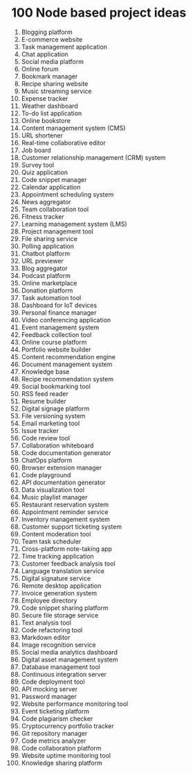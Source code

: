 # 100 Node based project ideas

1. Blogging platform
2. E-commerce website
3. Task management application
4. Chat application
5. Social media platform
6. Online forum
7. Bookmark manager
8. Recipe sharing website
9. Music streaming service
10. Expense tracker
11. Weather dashboard
12. To-do list application
13. Online bookstore
14. Content management system (CMS)
15. URL shortener
16. Real-time collaborative editor
17. Job board
18. Customer relationship management (CRM) system
19. Survey tool
20. Quiz application
21. Code snippet manager
22. Calendar application
23. Appointment scheduling system
24. News aggregator
25. Team collaboration tool
26. Fitness tracker
27. Learning management system (LMS)
28. Project management tool
29. File sharing service
30. Polling application
31. Chatbot platform
32. URL previewer
33. Blog aggregator
34. Podcast platform
35. Online marketplace
36. Donation platform
37. Task automation tool
38. Dashboard for IoT devices
39. Personal finance manager
40. Video conferencing application
41. Event management system
42. Feedback collection tool
43. Online course platform
44. Portfolio website builder
45. Content recommendation engine
46. Document management system
47. Knowledge base
48. Recipe recommendation system
49. Social bookmarking tool
50. RSS feed reader
51. Resume builder
52. Digital signage platform
53. File versioning system
54. Email marketing tool
55. Issue tracker
56. Code review tool
57. Collaboration whiteboard
58. Code documentation generator
59. ChatOps platform
60. Browser extension manager
61. Code playground
62. API documentation generator
63. Data visualization tool
64. Music playlist manager
65. Restaurant reservation system
66. Appointment reminder service
67. Inventory management system
68. Customer support ticketing system
69. Content moderation tool
70. Team task scheduler
71. Cross-platform note-taking app
72. Time tracking application
73. Customer feedback analysis tool
74. Language translation service
75. Digital signature service
76. Remote desktop application
77. Invoice generation system
78. Employee directory
79. Code snippet sharing platform
80. Secure file storage service
81. Text analysis tool
82. Code refactoring tool
83. Markdown editor
84. Image recognition service
85. Social media analytics dashboard
86. Digital asset management system
87. Database management tool
88. Continuous integration server
89. Code deployment tool
90. API mocking server
91. Password manager
92. Website performance monitoring tool
93. Event ticketing platform
94. Code plagiarism checker
95. Cryptocurrency portfolio tracker
96. Git repository manager
97. Code metrics analyzer
98. Code collaboration platform
99. Website uptime monitoring tool
100. Knowledge sharing platform
